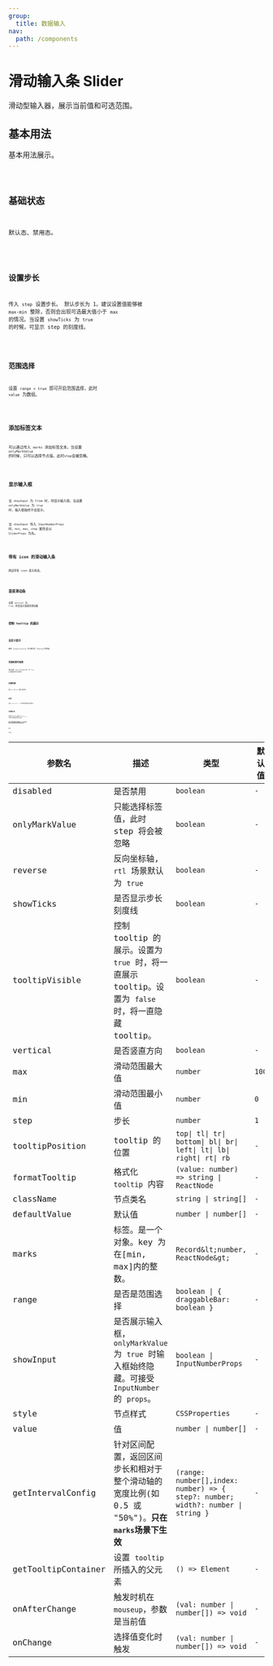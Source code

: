```yaml
---
group:
  title: 数据输入
nav:
  path: /components
---
```


# 滑动输入条 Slider

滑动型输入器，展示当前值和可选范围。

## 基本用法

基本用法展示。

<code src="./__demo__/basic">

## 基础状态

默认态、禁用态。

<code src="./__demo__/status">

## 设置步长

传入 `step` 设置步长。 默认步长为 1。建议设置值能够被 `max-min` 整除，否则会出现可选最大值小于 `max` 的情况。当设置 `showTicks` 为 `true` 的时候，可显示 step 的刻度线。

<code src="./__demo__/step">

## 范围选择

设置 `range = true` 即可开启范围选择，此时 `value` 为数组。

<code src="./__demo__/range">

## 添加标签文本

可以通过传入 `marks` 添加标签文本。当设置 `onlyMarkValue` 的时候，只可以选择节点值。此时`step`会被忽略。

<code src="./__demo__/marks">

## 显示输入框

当 `showInput` 为 true 时，将显示输入框。当设置 `onlyMarkValue` 为 `true` 时，输入框始终不会显示。

当 `showInput` 传入 `InputNumberProps` 时，`min`、`max`、`step` 属性会以 `SliderProps` 为先。

<code src="./__demo__/input">

## 带有 icon 的滑动输入条

两边带有 icon 表示状态。

<code src="./__demo__/icon">

## 竖直滑动条

设置 `vertical` 为 `true`，将会显示竖直的滑动条

<code src="./__demo__/direction">

## 控制 tooltip 的展示

<code src="./__demo__/tooltip">

## 自定义提示

使用 `formatterTooltip` 可以格式化 Tooltip 的内容。

<code src="./__demo__/format-tooltip">

## 范围刻度可拖拽

通过设置 `range.draggableBar` 为 `true`, 让范围刻度可以拖拽。

<code src="./__demo__/fixed">

## 设置范围

通过 `min` 和 `max` 设置可选范围。

<code src="./__demo__/set-range">

## 反向

设置 `reverse={true}` ，可以交换滑动条的起点和终点。

<code src="./__demo__/reversed">

## 分段输入条

在设置了 `marks` 后，实际上将 `Slider` 分成了多个区间，可以传入 `getIntervalConfig` 对每个区间的宽度和步长进行设置。

**注意：会优先将空间分配给传入了 `width`的区间, 剩下的将会按照区间长度分配剩余的空间。**

<code src="./__demo__/interval">

## API

### Slider

| 参数名 | 描述 | 类型 | 默认值 |
| --- | --- | --- | --- |
| disabled | 是否禁用 | `boolean` | `-` |
| onlyMarkValue | 只能选择标签值，此时 step 将会被忽略 | `boolean` | `-` |
| reverse | 反向坐标轴, `rtl` 场景默认为 `true` | `boolean` | `-` |
| showTicks | 是否显示步长刻度线 | `boolean` | `-` |
| tooltipVisible | 控制 tooltip 的展示。设置为 `true` 时，将一直展示 tooltip。设置为 `false` 时，将一直隐藏 tooltip。 | `boolean` | `-` |
| vertical | 是否竖直方向 | `boolean` | `-` |
| max | 滑动范围最大值 | `number` | `100` |
| min | 滑动范围最小值 | `number` | `0` |
| step | 步长 | `number` | `1` |
| tooltipPosition | tooltip 的位置 | `top\| tl\| tr\| bottom\| bl\| br\| left\| lt\| lb\| right\| rt\| rb` | `-` |
| formatTooltip | 格式化 `tooltip` 内容 | `(value: number) => string \| ReactNode ` | `-` |
| className | 节点类名 | `string \| string[]` | `-` |
| defaultValue | 默认值 | `number \| number[]` | `-` |
| marks | 标签。是一个对象。key 为在[min, max]内的整数。 | `Record&lt;number, ReactNode&gt;` | `-` |
| range | 是否是范围选择 | `boolean \| { draggableBar: boolean }` | `-` |
| showInput | 是否展示输入框，`onlyMarkValue` 为 `true` 时输入框始终隐藏。可接受 `InputNumber` 的 `props`。 | `boolean \| InputNumberProps` | `-` |
| style | 节点样式 | `CSSProperties` | `-` |
| value | 值 | `number \| number[]` | `-` |
| getIntervalConfig | 针对区间配置，返回区间步长和相对于整个滑动轴的宽度比例(如 0.5 或 "50%")。**只在`marks`场景下生效** | `(range: number[],index: number) => { step?: number; width?: number \| string }` | `-` |
| getTooltipContainer | 设置 `tooltip` 所插入的父元素 | `() => Element` | `-` |
| onAfterChange | 触发时机在 `mouseup`，参数是当前值 | `(val: number \| number[]) => void` | `-` |
| onChange | 选择值变化时触发 | `(val: number \| number[]) => void` | `-` |
